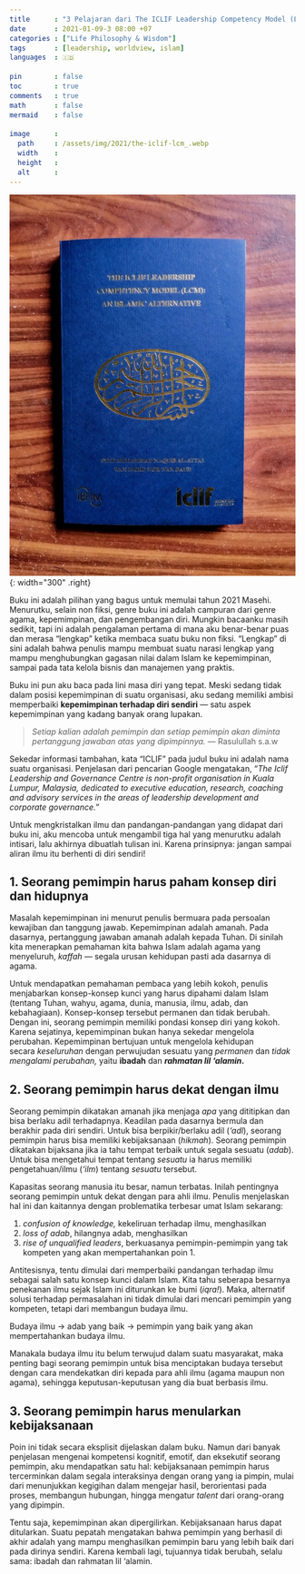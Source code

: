 ```yaml
---
title      : "3 Pelajaran dari The ICLIF Leadership Competency Model (LCM): An Islamic Alternative"
date       : 2021-01-09-3 08:00 +07
categories : ["Life Philosophy & Wisdom"]
tags       : [leadership, worldview, islam]
languages  : 🇮🇩

pin        : false
toc        : true
comments   : true
math       : false
mermaid    : false

image      :
  path     : /assets/img/2021/the-iclif-lcm_.webp
  width    :
  height   :
  alt      :
---
```



![](/assets/img/2021/the-iclif-lcm.jpg){: width="300" .right}

Buku ini adalah pilihan yang bagus untuk memulai tahun 2021 Masehi. Menurutku, selain non fiksi, genre buku ini adalah campuran dari genre agama, kepemimpinan, dan pengembangan diri. Mungkin bacaanku masih sedikit, tapi ini adalah pengalaman pertama di mana aku benar-benar puas dan merasa “lengkap” ketika membaca suatu buku non fiksi. “Lengkap” di sini adalah bahwa penulis mampu membuat suatu narasi lengkap yang mampu menghubungkan gagasan nilai dalam Islam ke kepemimpinan, sampai pada tata kelola bisnis dan manajemen yang praktis.

Buku ini pun aku baca pada lini masa diri yang tepat. Meski sedang tidak dalam posisi kepemimpinan di suatu organisasi, aku sedang memiliki ambisi memperbaiki **kepemimpinan terhadap diri sendiri** — satu aspek kepemimpinan yang kadang banyak orang lupakan.

> _Setiap kalian adalah pemimpin dan setiap pemimpin akan diminta pertanggung jawaban atas yang dipimpinnya._ — Rasulullah s.a.w

Sekedar informasi tambahan, kata “ICLIF” pada judul buku ini adalah nama suatu organisasi. Penjelasan dari pencarian Google mengatakan, “_The Iclif Leadership and Governance Centre is non-profit organisation in Kuala Lumpur, Malaysia, dedicated to executive education, research, coaching and advisory services in the areas of leadership development and corporate governance._”

Untuk mengkristalkan ilmu dan pandangan-pandangan yang didapat dari buku ini, aku mencoba untuk mengambil tiga hal yang menurutku adalah intisari, lalu akhirnya dibuatlah tulisan ini. Karena prinsipnya: jangan sampai aliran ilmu itu berhenti di diri sendiri!

## 1. Seorang pemimpin harus paham konsep diri dan hidupnya

Masalah kepemimpinan ini menurut penulis bermuara pada persoalan kewajiban dan tanggung jawab. Kepemimpinan adalah amanah. Pada dasarnya, pertanggung jawaban amanah adalah kepada Tuhan. Di sinilah kita menerapkan pemahaman kita bahwa Islam adalah agama yang menyeluruh, _kaffah_ — segala urusan kehidupan pasti ada dasarnya di agama.

Untuk mendapatkan pemahaman pembaca yang lebih kokoh, penulis menjabarkan konsep-konsep kunci yang harus dipahami dalam Islam (tentang Tuhan, wahyu, agama, dunia, manusia, ilmu, adab, dan kebahagiaan). Konsep-konsep tersebut permanen dan tidak berubah. Dengan ini, seorang pemimpin memiliki pondasi konsep diri yang kokoh. Karena sejatinya, kepemimpinan bukan hanya sekedar mengelola perubahan. Kepemimpinan bertujuan untuk mengelola kehidupan secara _keseluruhan_ dengan perwujudan sesuatu yang _permanen_ dan _tidak mengalami perubahan,_ yaitu **ibadah** dan **_rahmatan lil ‘alamin_.**

## 2. Seorang pemimpin harus dekat dengan ilmu

Seorang pemimpin dikatakan amanah jika menjaga _apa_ yang dititipkan dan bisa berlaku adil terhadapnya. Keadilan pada dasarnya bermula dan berakhir pada diri sendiri. Untuk bisa berpikir/berlaku adil (_‘adl_), seorang pemimpin harus bisa memiliki kebijaksanaan (_hikmah_). Seorang pemimpin dikatakan bijaksana jika ia tahu tempat terbaik untuk segala sesuatu (_adab_). Untuk bisa mengetahui tempat tentang _sesuatu_ ia harus memiliki pengetahuan/ilmu (_‘ilm_) tentang _sesuatu_ tersebut.

Kapasitas seorang manusia itu besar, namun terbatas. Inilah pentingnya seorang pemimpin untuk dekat dengan para ahli ilmu. Penulis menjelaskan hal ini dan kaitannya dengan problematika terbesar umat Islam sekarang:

1.  _confusion of knowledge,_ kekeliruan terhadap ilmu, menghasilkan
2.  _loss of adab_, hilangnya adab, menghasilkan
3.  _rise of unqualified leaders_, berkuasanya pemimpin-pemimpin yang tak kompeten yang akan mempertahankan poin 1.

Antitesisnya, tentu dimulai dari memperbaiki pandangan terhadap ilmu sebagai salah satu konsep kunci dalam Islam. Kita tahu seberapa besarnya penekanan ilmu sejak Islam ini diturunkan ke bumi (_iqra!_). Maka, alternatif solusi terhadap permasalahan ini tidak dimulai dari mencari pemimpin yang kompeten, tetapi dari membangun budaya ilmu.

Budaya ilmu → adab yang baik → pemimpin yang baik yang akan mempertahankan budaya ilmu.

Manakala budaya ilmu itu belum terwujud dalam suatu masyarakat, maka penting bagi seorang pemimpin untuk bisa menciptakan budaya tersebut dengan cara mendekatkan diri kepada para ahli ilmu (agama maupun non agama), sehingga keputusan-keputusan yang dia buat berbasis ilmu.

## 3. Seorang pemimpin harus menularkan kebijaksanaan

Poin ini tidak secara eksplisit dijelaskan dalam buku. Namun dari banyak penjelasan mengenai kompetensi kognitif, emotif, dan eksekutif seorang pemimpin, aku mendapatkan satu hal: kebijaksanaan pemimpin harus tercerminkan dalam segala interaksinya dengan orang yang ia pimpin, mulai dari menunjukkan kegigihan dalam mengejar hasil, berorientasi pada proses, membangun hubungan, hingga mengatur _talent_ dari orang-orang yang dipimpin.

Tentu saja, kepemimpinan akan dipergilirkan. Kebijaksanaan harus dapat ditularkan. Suatu pepatah mengatakan bahwa pemimpin yang berhasil di akhir adalah yang mampu menghasilkan pemimpin baru yang lebih baik dari pada dirinya sendiri. Karena kembali lagi, tujuannya tidak berubah, selalu sama: ibadah dan rahmatan lil ‘alamin.